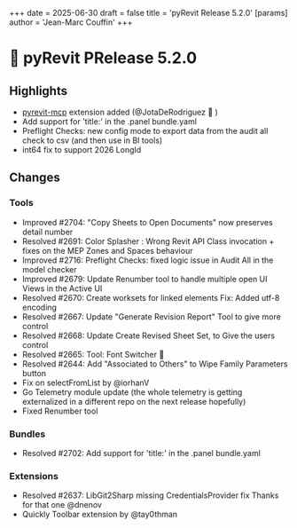 +++ 
date = 2025-06-30
draft = false 
title = 'pyRevit Release 5.2.0' 
[params]
  author = 'Jean-Marc Couffin'
+++ 

# 🎉 pyRevit PRelease 5.2.0

## Highlights
- [pyrevit-mcp](https://github.com/revit-mcp/revit-mcp-python) extension added (@JotaDeRodriguez 🚀 ) 
- Add support for 'title:' in the .panel bundle.yaml
- Preflight Checks:  new config mode to export data from the audit all check to csv (and then use in BI tools)
- int64 fix to support 2026 LongId

## Changes
### Tools
- Improved #2704: "Copy Sheets to Open Documents" now preserves detail number
- Resolved #2691: Color Splasher : Wrong Revit API Class invocation + fixes on the MEP Zones and Spaces behaviour
- Improved #2716: Preflight Checks: fixed logic issue in Audit All in the model checker
- Improved #2679: Update Renumber tool to handle multiple open UI Views in the Active UI
- Resolved #2670: Create worksets for linked elements Fix: Added utf-8 encoding
- Resolved #2667: Update "Generate Revision Report" Tool to give more control
- Resolved #2668: Update Create Revised Sheet Set, to Give the users control
- Resolved #2665: Tool: Font Switcher 🤩
- Resolved #2644: Add "Associated to Others" to Wipe Family Parameters button
- Fix on selectFromList by @iorhanV
- Go Telemetry module update (the whole telemetry is getting externalized in a different repo on the next release hopefully)
- Fixed Renumber tool

### Bundles
- Resolved #2702: Add support for 'title:' in the .panel bundle.yaml

### Extensions
- Resolved #2637: LibGit2Sharp missing CredentialsProvider fix Thanks for that one @dnenov
- Quickly Toolbar extension by @tay0thman

